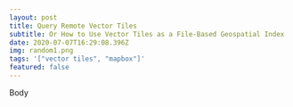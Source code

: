 ```yaml
---
layout: post
title: Query Remote Vector Tiles
subtitle: Or How to Use Vector Tiles as a File-Based Geospatial Index
date: 2020-07-07T16:29:08.396Z
img: random1.png
tags: '["vector tiles", "mapbox"]'
featured: false
---
```

Body